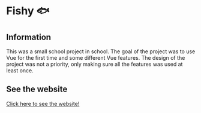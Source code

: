 # Fishy 🐟

## Information
This was a small school project in school. The goal of the project was to use Vue for the first time and some different Vue features. The design of the project was not a priority, only making sure all the features was used at least once. 

## See the website
[Click here to see the website!](https://stinanorqvist.github.io/#/)

## 

